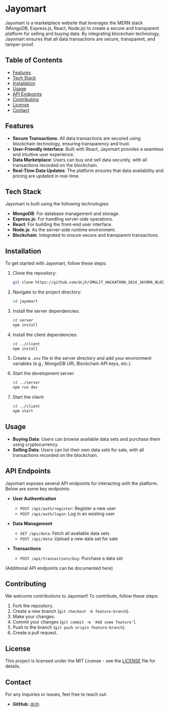 # Jayomart

Jayomart is a marketplace website that leverages the MERN stack (MongoDB, Express.js, React, Node.js) to create a secure and transparent platform for selling and buying data. By integrating blockchain technology, Jayomart ensures that all data transactions are secure, transparent, and tamper-proof.

## Table of Contents

- [Features](#features)
- [Tech Stack](#tech-stack)
- [Installation](#installation)
- [Usage](#usage)
- [API Endpoints](#api-endpoints)
- [Contributing](#contributing)
- [License](#license)
- [Contact](#contact)

## Features

- **Secure Transactions**: All data transactions are secured using blockchain technology, ensuring transparency and trust.
- **User-Friendly Interface**: Built with React, Jayomart provides a seamless and intuitive user experience.
- **Data Marketplace**: Users can buy and sell data securely, with all transactions recorded on the blockchain.
- **Real-Time Data Updates**: The platform ensures that data availability and pricing are updated in real-time.

## Tech Stack

Jayomart is built using the following technologies:

- **MongoDB**: For database management and storage.
- **Express.js**: For handling server-side operations.
- **React**: For building the front-end user interface.
- **Node.js**: As the server-side runtime environment.
- **Blockchain**: Integrated to ensure secure and transparent transactions.

## Installation

To get started with Jayomart, follow these steps:

1. Clone the repository:
    ```bash
    git clone https://github.com/dcjh/SMULIT_HACKATHON_2024_JAYOMA_BLOCKCHAIN_DATA_MART.git
    ```

2. Navigate to the project directory:
    ```bash
    cd jayomart
    ```

3. Install the server dependencies:
    ```bash
    cd server
    npm install
    ```

4. Install the client dependencies:
    ```bash
    cd ../client
    npm install
    ```

5. Create a `.env` file in the server directory and add your environment variables (e.g., MongoDB URI, Blockchain API keys, etc.).

6. Start the development server:
    ```bash
    cd ../server
    npm run dev
    ```

7. Start the client:
    ```bash
    cd ../client
    npm start
    ```

## Usage

- **Buying Data**: Users can browse available data sets and purchase them using cryptocurrency.
- **Selling Data**: Users can list their own data sets for sale, with all transactions recorded on the blockchain.

## API Endpoints

Jayomart exposes several API endpoints for interacting with the platform. Below are some key endpoints:

- **User Authentication**
  - `POST /api/auth/register`: Register a new user
  - `POST /api/auth/login`: Log in an existing user

- **Data Management**
  - `GET /api/data`: Fetch all available data sets
  - `POST /api/data`: Upload a new data set for sale

- **Transactions**
  - `POST /api/transactions/buy`: Purchase a data set

(Additional API endpoints can be documented here)

## Contributing

We welcome contributions to Jayomart! To contribute, follow these steps:

1. Fork the repository.
2. Create a new branch (`git checkout -b feature-branch`).
3. Make your changes.
4. Commit your changes (`git commit -m 'Add some feature'`).
5. Push to the branch (`git push origin feature-branch`).
6. Create a pull request.

## License

This project is licensed under the MIT License - see the [LICENSE](LICENSE) file for details.

## Contact

For any inquiries or issues, feel free to reach out:

- **GitHub**: [dcjh](https://github.com/dcjh/SMULIT_HACKATHON_2024_JAYOMA_BLOCKCHAIN_DATA_MART.git)